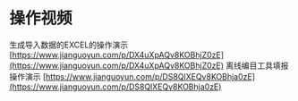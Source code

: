 # 操作视频

生成导入数据的EXCEL的操作演示 
[https://www.jianguoyun.com/p/DX4uXpAQv8KOBhjZ0zE](https://www.jianguoyun.com/p/DX4uXpAQv8KOBhjZ0zE) 
离线编目工具填报操作演示 
[https://www.jianguoyun.com/p/DS8QlXEQv8KOBhja0zE](https://www.jianguoyun.com/p/DS8QlXEQv8KOBhja0zE) 
